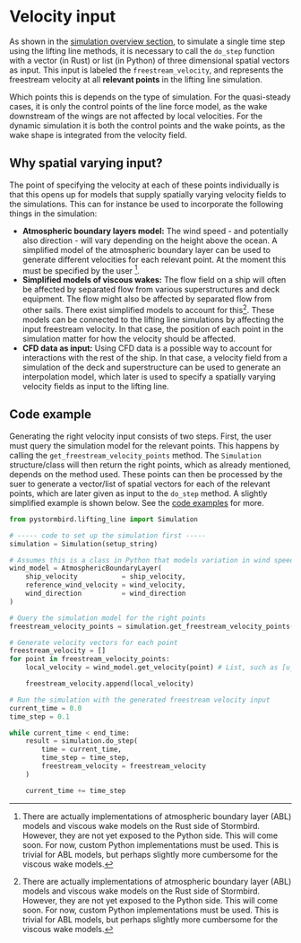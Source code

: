 # Velocity input

As shown in the [simulation overview section](./simulation_overview.md), to simulate a single time step using the lifting line methods, it is necessary to call the `do_step` function with a vector (in Rust) or list (in Python) of three dimensional spatial vectors as input. This input is labeled the `freestream_velocity`, and represents the freestream velocity at all **relevant points** in the lifting line simulation.

Which points this is depends on the type of simulation. For the quasi-steady cases, it is only the control points of the line force model, as the wake downstream of the wings are not affected by local velocities. For the dynamic simulation it is both the control points and the wake points, as the wake shape is integrated from the velocity field.

## Why spatial varying input?
The point of specifying the velocity at each of these points individually is that this opens up for models that supply spatially varying velocity fields to the simulations. This can for instance be used to incorporate the following things in the simulation:

- **Atmospheric boundary layers model:** The wind speed - and potentially also direction - will vary depending on the height above the ocean. A simplified model of the atmospheric boundary layer can be used to generate different velocities for each relevant point. At the moment this must be specified by the user [^model_note].
- **Simplified models of viscous wakes:** The flow field on a ship will often be affected by separated flow from various superstructures and deck equipment. The flow might also be affected by separated flow from other sails. There exist simplified models to account for this[^model_note]. These models can be connected to the lifting line simulations by affecting the input freestream velocity. In that case, the position of each point in the simulation matter for how the velocity should be affected.
- **CFD data as input:** Using CFD data is a possible way to account for interactions with the rest of the ship. In that case, a velocity field from a simulation of the deck and superstructure can be used to generate an interpolation model, which later is used to specify a spatially varying velocity fields as input to the lifting line.

[^model_note]: There are actually implementations of atmospheric boundary layer (ABL) models and  viscous wake models on the Rust side of Stormbird. However, they are not yet exposed to the Python side. This will come soon. For now, custom Python implementations must be used. This is trivial for ABL models, but perhaps slightly more cumbersome for the viscous wake models.

## Code example

Generating the right velocity input consists of two steps. First, the user must query the simulation model for the relevant points. This happens by calling the `get_freestream_velocity_points` method. The `Simulation` structure/class will then return the right points, which as already mentioned, depends on the method used. These points can then be processed by the suer to generate a vector/list of spatial vectors for each of the relevant points, which are later given as input to the `do_step` method. A slightly simplified example is shown below. See the [code examples](./../tutorials.md) for more.

```python
from pystormbird.lifting_line import Simulation

# ----- code to set up the simulation first -----
simulation = Simulation(setup_string)

# Assumes this is a class in Python that models variation in wind speed as a function of height
wind_model = AtmosphericBoundaryLayer(
    ship_velocity           = ship_velocity,
    reference_wind_velocity = wind_velocity,
    wind_direction          = wind_direction
)

# Query the simulation model for the right points
freestream_velocity_points = simulation.get_freestream_velocity_points()

# Generate velocity vectors for each point
freestream_velocity = []
for point in freestream_velocity_points:
    local_velocity = wind_model.get_velocity(point) # List, such as [u_x, u_y, u_z]

    freestream_velocity.append(local_velocity)

# Run the simulation with the generated freestream velocity input
current_time = 0.0
time_step = 0.1

while current_time < end_time:
    result = simulation.do_step(
        time = current_time,
        time_step = time_step,
        freestream_velocity = freestream_velocity
    )

    current_time += time_step
```
